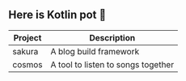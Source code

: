 ## Here is Kotlin pot 👋

| Project | Description |
| -- | -- |
| sakura | A blog build framework |
| cosmos | A tool to listen to songs together |
